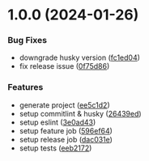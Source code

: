 # 1.0.0 (2024-01-26)


### Bug Fixes

* downgrade husky version ([fc1ed04](https://github.com/s1ga/ng-lib-test/commit/fc1ed04b7d8689303dc1a6caab9a21f0d244cfb0))
* fix release issue ([0f75d86](https://github.com/s1ga/ng-lib-test/commit/0f75d863fd09541f7906cedc345066d3db8625df))


### Features

* generate project ([ee5c1d2](https://github.com/s1ga/ng-lib-test/commit/ee5c1d243864f1edbd78d943d8603b21be041cb4))
* setup commitlint & husky ([26439ed](https://github.com/s1ga/ng-lib-test/commit/26439edf772034f72133de2a9334eb6a4fdf34dd))
* setup eslint ([3e0ad43](https://github.com/s1ga/ng-lib-test/commit/3e0ad43af7cd9a79cd0a8c9713d555772ce63979))
* setup feature job ([596ef64](https://github.com/s1ga/ng-lib-test/commit/596ef647abbf8bbe6861c5d510bda3de3f709520))
* setup release job ([dac031e](https://github.com/s1ga/ng-lib-test/commit/dac031e593040a99ad3b92c1fb163773fa428593))
* setup tests ([eeb2172](https://github.com/s1ga/ng-lib-test/commit/eeb217282a85012c861c5bd026b81bdf7307f250))
